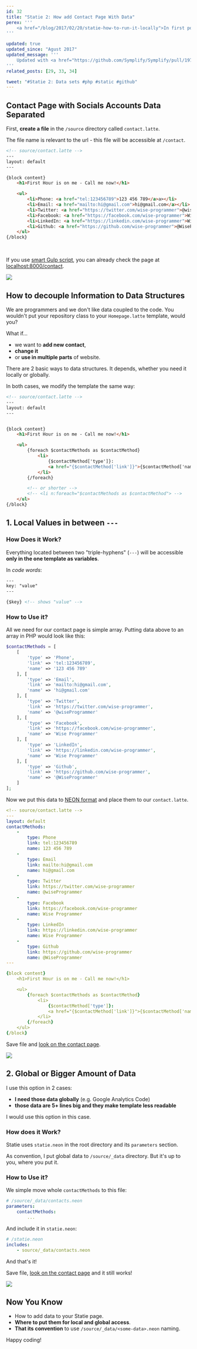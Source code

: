 ```yaml
---
id: 32
title: "Statie 2: How add Contact Page With Data"
perex: '''
    <a href="/blog/2017/02/20/statie-how-to-run-it-locally">In first post about Statie</a> you generated simple index with layout. Today we look on first semi-dynamic feature: <strong>data structures</strong>.
'''

updated: true
updated_since: "Agust 2017"
updated_message: '''
    Updated with <a href="https://github.com/Symplify/Symplify/pull/197">Statie 2.2</a> and <code>parameters</code> section in <code>statie.neon</code> config for loading global data. 
'''
related_posts: [29, 33, 34]

tweet: "#Statie 2: Data sets #php #static #github"
---
```


## Contact Page with Socials Accounts Data Separated

First, **create a file** in the `/source` directory called `contact.latte`.

The file name is relevant to the url - this file will be accessible at `/contact`.


```html
<!-- source/contact.latte -->
---
layout: default
---

{block content}
    <h1>First Hour is on me - Call me now!</h1>

    <ul>
        <li>Phone: <a href="tel:123456789">123 456 789</a>a></li>
        <li>Email: <a href="mailto:hi@gmail.com">hi@gmail.com</a></li>
        <li>Twitter: <a href="https://twitter.com/wise-programmer">@wiseProgrammer</a></li>
        <li>Facebook: <a href="https://facebook.com/wise-programmer">Wise Programmer</a></li>
        <li>LinkedIn: <a href="https://linkedin.com/wise-programmer">Wise Programmer</a></li>
        <li>Github: <a href="https://github.com/wise-programmer">@WiseProgrammer</a></li>
    </ul>
{/block}
```

<br>

If you use [smart Gulp script](/blog/2017/02/20/statie-how-to-run-it-locally#minitip-use-gulp-work-for-you), you can already check the page at [localhost:8000/contact](http://localhost:8000/contact).

<div class="text-center">
    <img src="/assets/images/posts/2017/statie-2/statie-contact.png" class="img-thumbnail">
</div>


## How to decouple Information to Data Structures

We are programmers and we don't like data coupled to the code. You wouldn't put your repository class to your `Homepage.latte` template, would you?

What if...

- we want to **add new contact**,
- **change it**
- or **use in multiple parts** of website.

There are 2 basic ways to data structures. It depends, whether you need it locally or globally.

In both cases, we modify the template the same way:



```html
<!-- source/contact.latte -->
---
layout: default
---


{block content}
    <h1>First Hour is on me - Call me now!</h1>

    <ul>
        {foreach $contactMethods as $contactMethod}
            <li>
                {$contactMethod['type']}:
                <a href="{$contactMethod['link']}">{$contactMethod['name']}</a>
            </li>
        {/foreach}

        <!-- or shorter -->
        <!-- <li n:foreach="$contactMethods as $contactMethod"> -->
    </ul>
{/block}
```

## 1. Local Values in between `---`

### How Does it Work?

Everything located between two "triple-hyphens" (`---`) will be accessible **only in the one template as variables**.

In *code words*:

```html
---
key: "value"
---

{$key} <!-- shows "value" -->
```

### How to Use it?

All we need for our contact page is simple array. Putting data above to an array in PHP would look like this:

```php
$contactMethods = [
    [
        'type' => 'Phone',
        'link' => 'tel:123456789',
        'name' => '123 456 789'
    ], [
        'type' => 'Email',
        'link' => 'mailto:hi@gmail.com',
        'name' => 'hi@gmail.com'
    ], [
        'type' => 'Twitter',
        'link' => 'https://twitter.com/wise-programmer',
        'name' => '@wiseProgrammer'
    ], [
        'type' => 'Facebook',
        'link' => 'https://facebook.com/wise-programmer',
        'name' => 'Wise Programmer'
    ], [
        'type' => 'LinkedIn',
        'link' => 'https://linkedin.com/wise-programmer',
        'name' => 'Wise Programmer'
    ], [
        'type' => 'Github',
        'link' => 'https://github.com/wise-programmer',
        'name' => '@WiseProgrammer'
    ]
];
```

Now we put this data to <a href="https://ne-on.org">NEON format</a> and place them to our `contact.latte`.


```yaml
<!-- source/contact.latte -->
---
layout: default
contactMethods:
    -
        type: Phone
        link: tel:123456789
        name: 123 456 789
    -
        type: Email
        link: mailto:hi@gmail.com
        name: hi@gmail.com
    -
        type: Twitter
        link: https://twitter.com/wise-programmer
        name: @wiseProgrammer
    -
        type: Facebook
        link: https://facebook.com/wise-programmer
        name: Wise Programmer
    -
        type: LinkedIn
        link: https://linkedin.com/wise-programmer
        name: Wise Programmer
    -
        type: Github
        link: https://github.com/wise-programmer
        name: @WiseProgrammer
---

{block content}
    <h1>First Hour is on me - Call me now!</h1>

    <ul>
        {foreach $contactMethods as $contactMethod}
            <li>
                {$contactMethod['type']}:
                <a href="{$contactMethod['link']}">{$contactMethod['name']}</a>
            </li>
        {/foreach}
    </ul>
{/block}
```

Save file and [look on the contact page](http://localhost:8000/contact).

<div class="text-center">
    <img src="/assets/images/posts/2017/statie-2/statie-contact.png" class="img-thumbnail">
</div>


## 2. Global or Bigger Amount of Data

I use this option in 2 cases:

- **I need those data globally** (e.g. Google Analytics Code)
- **those data are 5+ lines big and they make template less readable**

I would use this option in this case.

### How does it Work?

Statie uses `statie.neon` in the root directory and its `parameters` section.

As convention, I put global data to `/source/_data` directory. But it's up to you, where you put it.

### How to Use it?

We simple move whole `contactMethods` to this file:

```yaml
# /source/_data/contacts.neon
parameters:
    contactMethods:
        ...
```

And include it in `statie.neon`:

```yaml
# /statie.neon
includes:
    - source/_data/contacts.neon
```

And that's it!


Save file, [look on the contact page](http://localhost:8000/contact) and it still works!

<div class="text-center">
    <img src="/assets/images/posts/2017/statie-2/statie-contact.png" class="img-thumbnail">
</div>


## Now You Know

- How to add data to your Statie page.
- **Where to put them for local and global access**.
- **That its convention** to use `/source/_data/<some-data>.neon` naming.


Happy coding!
